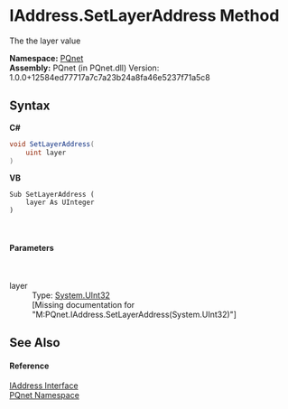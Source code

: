# IAddress.SetLayerAddress Method 
 

The the layer value

**Namespace:**&nbsp;<a href="fc4f881f-e121-9cf0-ed49-65bf6b5a005d.md">PQnet</a><br />**Assembly:**&nbsp;PQnet (in PQnet.dll) Version: 1.0.0+12584ed77717a7c7a23b24a8fa46e5237f71a5c8

## Syntax

**C#**<br />
``` C#
void SetLayerAddress(
	uint layer
)
```

**VB**<br />
``` VB
Sub SetLayerAddress ( 
	layer As UInteger
)
```

<br />

#### Parameters
&nbsp;<dl><dt>layer</dt><dd>Type: <a href="https://docs.microsoft.com/dotnet/api/system.uint32" target="_blank" rel="noopener noreferrer">System.UInt32</a><br />\[Missing <param name="layer"/> documentation for "M:PQnet.IAddress.SetLayerAddress(System.UInt32)"\]</dd></dl>

## See Also


#### Reference
<a href="0d09dc6c-e06b-a49c-cc7d-919d9f4e2b9d.md">IAddress Interface</a><br /><a href="fc4f881f-e121-9cf0-ed49-65bf6b5a005d.md">PQnet Namespace</a><br />